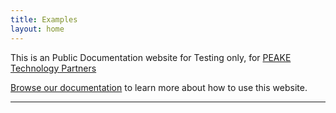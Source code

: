 ```yaml
---
title: Examples
layout: home
---
```


This is an Public Documentation website for Testing only, for [PEAKE Technology Partners]


[Browse our documentation][Repo Link] to learn more about how to use this website.



----

[^1]: [This is test bullet point 1](https://docs.github.com/en/pages/setting-up-a-github-pages-site-with-jekyll/creating-a-github-pages-site-with-jekyll#creating-your-site).
[^2]: [This is test bullet point 2](https://docs.github.com/en/pages/setting-up-a-github-pages-site-with-jekyll/creating-a-github-pages-site-with-jekyll#creating-your-site).
[^3]: [This is test bullet point 3](https://docs.github.com/en/pages/setting-up-a-github-pages-site-with-jekyll/creating-a-github-pages-site-with-jekyll#creating-your-site).

[PEAKE Technology Partners]: https:/peaketechnology.com
[Repo Link]: https://github.com/PEAKE-Technology-Partners/public-docs
